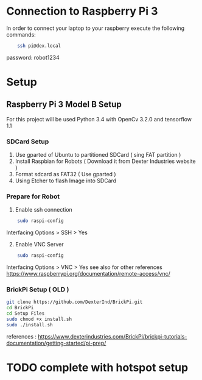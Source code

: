# Connection to Raspberry Pi 3 #

In order to connect your laptop to your raspberry execute the following commands:

```sh
	ssh pi@dex.local
```

password: robot1234

# Setup #

## Raspberry Pi 3 Model B Setup ##

For this project will be used Python 3.4 with OpenCv 3.2.0 and tensorflow 1.1

### SDCard Setup ###

1. Use gparted of Ubuntu to partitioned SDCard ( sing FAT partition ) 
2. Install Raspbian for Robots ( Download it from Dexter Industries website )
3. Format sdcard as FAT32 ( Use gparted )
4. Using Etcher to flash Image into SDCard

### Prepare for Robot ###

1. Enable ssh connection

```sh
	sudo raspi-config
```

Interfacing Options > SSH > Yes

2. Enable VNC Server

```sh
	sudo raspi-config
```

Interfacing Options > VNC > Yes
see also for other references https://www.raspberrypi.org/documentation/remote-access/vnc/

### BrickPi Setup ( OLD ) ###

```sh
git clone https://github.com/DexterInd/BrickPi.git
cd BrickPi
cd Setup Files
sudo chmod +x install.sh
sudo ./install.sh
```

references : https://www.dexterindustries.com/BrickPi/brickpi-tutorials-documentation/getting-started/pi-prep/




# TODO complete with hotspot setup #